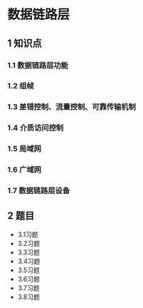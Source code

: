 # 数据链路层

## 1 知识点

### 1.1 数据链路层功能

### 1.2 组帧

### 1.3 差错控制、流量控制、可靠传输机制

### 1.4 介质访问控制

### 1.5 局域网

### 1.6 广域网

### 1.7 数据链路层设备

## 2 题目

* 3.1习题
* 3.2习题
* 3.3习题
* 3.4习题
* 3.5习题
* 3.6习题
* 3.7习题
* 3.8习题
